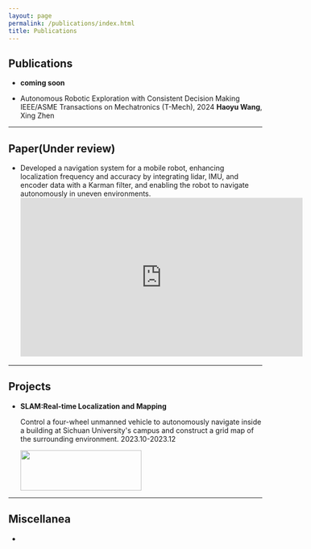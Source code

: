 ```yaml
---
layout: page
permalink: /publications/index.html
title: Publications
---
```


## Publications

- **coming soon**

- Autonomous Robotic Exploration with Consistent Decision Making
  IEEE/ASME Transactions on Mechatronics (T-Mech), 2024            **Haoyu Wang**, Xing Zhen


---

## Paper(Under review)

- Developed a navigation system for a mobile robot, enhancing localization frequency and accuracy by integrating lidar, IMU, and encoder data with a Karman filter, and enabling the robot to navigate autonomously in uneven environments. 
  <iframe width="560" height="315" src="https://www.youtube.com/embed/DtH-J36skYA" title="YouTube video player" frameborder="0" allow="accelerometer; autoplay; clipboard-write; encrypted-media; gyroscope; picture-in-picture" allowfullscreen></iframe>


---

## Projects

- **SLAM:Real-time Localization and Mapping**

  Control a four-wheel unmanned vehicle to autonomously navigate inside a building at Sichuan University's campus and construct a grid map of the surrounding environment. 2023.10-2023.12
  
  <img src="https://roboyu.github.io/images/2.gif" width="240" height="80">


---

## Miscellanea

- 